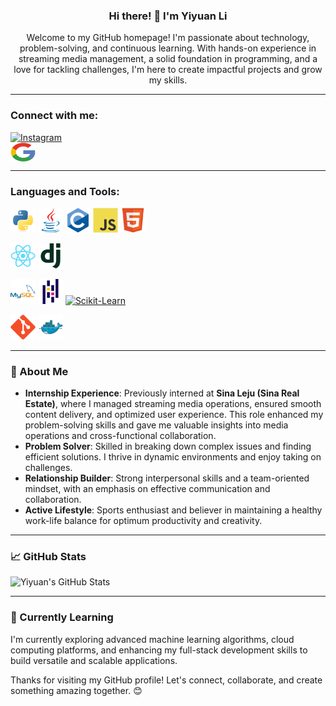 <h3 align="center">Hi there! 👋 I'm Yiyuan Li</h3>

<p align="center">
Welcome to my GitHub homepage! I'm passionate about technology, problem-solving, and continuous learning. With hands-on experience in streaming media management, a solid foundation in programming, and a love for tackling challenges, I'm here to create impactful projects and grow my skills.
</p>

---

<h3 align="left">Connect with me:</h3>
<p align="left">
<div align="left">
    <a href="http://www.instagram.com/uamos_7" target="_blank">
        <img src="http://tazindaniels.com/wp-content/uploads/2014/10/instagram-transparent.png" alt="Instagram" width="40" height="40"/>
    </a>
</div>
<a href="mailto:liyiyuanzhuhai@gmail.com"><img align="center" src="https://raw.githubusercontent.com/devicons/devicon/master/icons/google/google-original.svg" alt="Gmail" height="30" width="40" /></a>
</p>

---

<h3 align="left">Languages and Tools:</h3>
<p align="left"> 
<a href="https://www.python.org" target="_blank" rel="noreferrer"><img src="https://raw.githubusercontent.com/devicons/devicon/master/icons/python/python-original.svg" alt="Python" width="40" height="40"/></a>
<a href="https://www.java.com" target="_blank" rel="noreferrer"><img src="https://raw.githubusercontent.com/devicons/devicon/master/icons/java/java-original.svg" alt="Java" width="40" height="40"/></a>
<a href="https://www.cprogramming.com/" target="_blank" rel="noreferrer"><img src="https://raw.githubusercontent.com/devicons/devicon/master/icons/c/c-original.svg" alt="C" width="40" height="40"/></a>
<a href="https://developer.mozilla.org/en-US/docs/Web/JavaScript" target="_blank" rel="noreferrer"><img src="https://raw.githubusercontent.com/devicons/devicon/master/icons/javascript/javascript-original.svg" alt="JavaScript" width="40" height="40"/></a>
<a href="https://html.spec.whatwg.org/" target="_blank" rel="noreferrer"><img src="https://raw.githubusercontent.com/devicons/devicon/master/icons/html5/html5-original.svg" alt="HTML" width="40" height="40"/></a>

<a href="https://reactjs.org/" target="_blank" rel="noreferrer"><img src="https://raw.githubusercontent.com/devicons/devicon/master/icons/react/react-original.svg" alt="React" width="40" height="40"/></a>
<a href="https://www.djangoproject.com/" target="_blank" rel="noreferrer"><img src="https://raw.githubusercontent.com/devicons/devicon/master/icons/django/django-plain.svg" alt="Django" width="40" height="40"/></a>

<a href="https://www.mysql.com/" target="_blank" rel="noreferrer"><img src="https://raw.githubusercontent.com/devicons/devicon/master/icons/mysql/mysql-original-wordmark.svg" alt="MySQL" width="40" height="40"/></a>
<a href="https://pandas.pydata.org/" target="_blank" rel="noreferrer"><img src="https://raw.githubusercontent.com/devicons/devicon/2ae2a900d2f041da66e950e4d48052658d850630/icons/pandas/pandas-original.svg" alt="Pandas" width="40" height="40"/></a>
<a href="https://scikit-learn.org/" target="_blank" rel="noreferrer"><img src="https://upload.wikimedia.org/wikipedia/commons/0/05/Scikit_learn_logo_small.svg" alt="Scikit-Learn" width="40" height="40"/></a>

<a href="https://git-scm.com/" target="_blank" rel="noreferrer"><img src="https://raw.githubusercontent.com/devicons/devicon/master/icons/git/git-original.svg" alt="Git" width="40" height="40"/></a>
<a href="https://www.docker.com/" target="_blank" rel="noreferrer"><img src="https://raw.githubusercontent.com/devicons/devicon/master/icons/docker/docker-original.svg" alt="Docker" width="40" height="40"/></a>
</p>

---

### 📝 About Me
- **Internship Experience**: Previously interned at **Sina Leju (Sina Real Estate)**, where I managed streaming media operations, ensured smooth content delivery, and optimized user experience. This role enhanced my problem-solving skills and gave me valuable insights into media operations and cross-functional collaboration.
- **Problem Solver**: Skilled in breaking down complex issues and finding efficient solutions. I thrive in dynamic environments and enjoy taking on challenges.
- **Relationship Builder**: Strong interpersonal skills and a team-oriented mindset, with an emphasis on effective communication and collaboration.
- **Active Lifestyle**: Sports enthusiast and believer in maintaining a healthy work-life balance for optimum productivity and creativity.

---

### 📈 GitHub Stats
![Yiyuan's GitHub Stats](https://github-readme-stats.vercel.app/api?username=yiyuanlee&show_icons=true&theme=default)

---

### 🌱 Currently Learning
I'm currently exploring advanced machine learning algorithms, cloud computing platforms, and enhancing my full-stack development skills to build versatile and scalable applications.

Thanks for visiting my GitHub profile! Let's connect, collaborate, and create something amazing together. 😊
